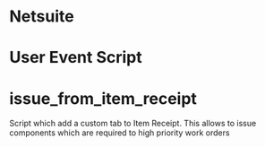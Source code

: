 # Netsuite
# User Event Script
# issue_from_item_receipt
Script which add a custom tab to Item Receipt. This allows to issue components which are required to high priority work orders
